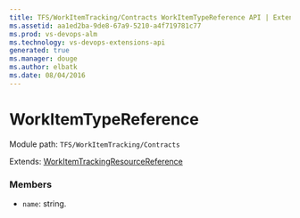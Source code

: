 ```yaml
---
title: TFS/WorkItemTracking/Contracts WorkItemTypeReference API | Extensions for Visual Studio Team Services
ms.assetid: aa1ed2ba-9de8-67a9-5210-a4f719781c77
ms.prod: vs-devops-alm
ms.technology: vs-devops-extensions-api
generated: true
ms.manager: douge
ms.author: elbatk
ms.date: 08/04/2016
---
```


# WorkItemTypeReference

Module path: `TFS/WorkItemTracking/Contracts`

Extends: [WorkItemTrackingResourceReference](../../../TFS/WorkItemTracking/Contracts/WorkItemTrackingResourceReference.md)

### Members

* `name`: string. 

